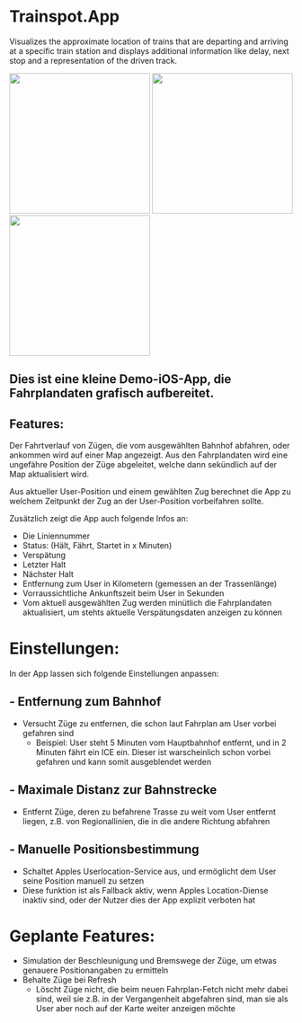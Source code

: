 # Trainspot.App

Visualizes the approximate location of trains that are departing and arriving at a specific train station and displays additional information like delay, next stop and a representation of the driven track.

<img src="https://raw.githubusercontent.com/findus/x/master/Picture1.png" width="250"> <img src="https://raw.githubusercontent.com/findus/x/master/Picture2.jpeg" width="250"> <img src="https://raw.githubusercontent.com/findus/x/master/Picture3.jpeg" width="250">

## Dies ist eine kleine Demo-iOS-App, die Fahrplandaten grafisch aufbereitet.

## Features:

Der Fahrtverlauf von Zügen, die vom ausgewählten Bahnhof abfahren, oder ankommen wird auf einer Map angezeigt.
Aus den Fahrplandaten wird eine ungefähre Position der Züge abgeleitet, welche dann sekündlich auf der Map aktualisiert wird.

Aus aktueller User-Position und einem gewählten Zug berechnet die App zu welchem Zeitpunkt der Zug an der User-Position vorbeifahren sollte.

Zusätzlich zeigt die App auch folgende Infos an:
- Die Liniennummer
- Status: (Hält, Fährt, Startet in x Minuten)
- Verspätung
- Letzter Halt
- Nächster Halt
- Entfernung zum User in Kilometern (gemessen an der Trassenlänge)
- Vorraussichtliche Ankunftszeit beim User in Sekunden
- Vom aktuell ausgewählten Zug werden minütlich die Fahrplandaten aktualisiert, um stehts aktuelle Verspätungsdaten anzeigen zu können

# Einstellungen:

In der App lassen sich folgende Einstellungen anpassen:

## -  Entfernung zum Bahnhof
  - Versucht Züge zu entfernen, die schon laut Fahrplan am User vorbei gefahren sind
    - Beispiel: User steht 5 Minuten vom Hauptbahnhof entfernt, und in 2 Minuten fährt ein ICE ein. Dieser ist warscheinlich schon vorbei gefahren und kann somit ausgeblendet werden
  
## - Maximale Distanz zur Bahnstrecke
  - Entfernt Züge, deren zu befahrene Trasse zu weit vom User entfernt liegen, z.B. von Regionallinien, die in die andere Richtung abfahren

## - Manuelle Positionsbestimmung
  - Schaltet Apples Userlocation-Service aus, und ermöglicht dem User seine Position manuell zu setzen
  - Diese funktion ist als Fallback aktiv, wenn Apples Location-Diense inaktiv sind, oder der Nutzer dies der App explizit verboten hat

# Geplante Features:
- Simulation der Beschleunigung und Bremswege der Züge, um etwas genauere Positionangaben zu ermitteln
- Behalte Züge bei Refresh
  - Löscht Züge nicht, die beim neuen Fahrplan-Fetch nicht mehr dabei sind, weil sie z.B. in der Vergangenheit abgefahren sind, man sie als User aber noch auf der Karte weiter anzeigen möchte
